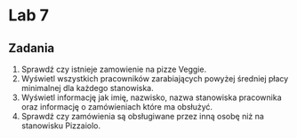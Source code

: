 # Lab 7

## Zadania
1. Sprawdź czy istnieje zamowienie na pizze Veggie. 
2. Wyświetl wszystkich pracowników zarabiających powyżej średniej płacy minimalnej dla każdego stanowiska.
3. Wyświetl informację jak imię, nazwisko, nazwa stanowiska pracownika oraz informację o zamówieniach które ma obsłużyć.
4. Sprawdź czy zamówienia są obsługiwane przez inną osobę niż na stanowisku Pizzaiolo.  
